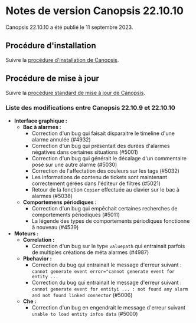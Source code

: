 # Notes de version Canopsis 22.10.10

Canopsis 22.10.10 a été publié le 11 septembre 2023.

## Procédure d'installation

Suivre la [procédure d'installation de Canopsis](../guide-administration/installation/index.md).

## Procédure de mise à jour

Suivre la [procédure standard de mise à jour de Canopsis](../guide-administration/mise-a-jour/index.md).

### Liste des modifications entre Canopsis 22.10.9 et 22.10.10

*  **Interface graphique :**
    *  **Bac à alarmes :**
        * Correction d'un bug qui faisait disparaitre le timeline d'une alarme annulée (#4932)
        * Correction d'un bug qui présentait des durées d'alarmes négatives dans certaines situations (#5001)
        * Correction d'un bug qui générait le décalage d'un commentaire posé sur une autre alarme (#5030)
        * Correction de l'affectation des couleurs sur les tags (#5032)
        * Les informations de contenu de tickets sont maintenant correctement gérées dans l'éditeur de filtres (#5021)
        * Retour de la fonction `Copier` effectuée au clavier sur le bac à alarmes (#5038)
    *  **Comportemens périodiques :**
        *  Correction d'un bug qui empêchait certaines recherches de comportements périodiques (#5011)
        *  La légende des types de comportements périodiques fonctionne à nouveau (#4539)
*  **Moteurs :**
    *  **Correlation :**
        * Correction d'un bug sur le type `valuepath` qui entrainait parfois de multiples créations de méta alarmes (#4987)
    *  **Pbehavior :**
        * Correction du bug qui entrainait le message d'erreur suivant : `cannot generate event error="cannot generate event for entity ...`
        * Correction du bug qui entrainait le message d'erreur suivant : `cannot generate event for entityi ... : not found any alarm and not found linked connector` (#5006)
    *  **Che :**
        * Correction d'un bug en engendrait le message d'erreur suivant `unable to load entity infos data` (#5000)

